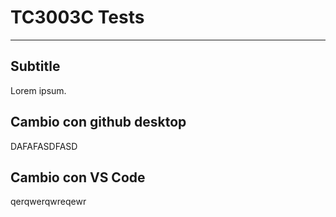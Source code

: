 # TC3003C Tests
---

## Subtitle

Lorem ipsum.

## Cambio con github desktop

DAFAFASDFASD

## Cambio con VS Code

qerqwerqwreqewr